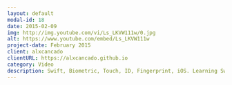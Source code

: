 ```yaml
---
layout: default
modal-id: 18
date: 2015-02-09
img: http://img.youtube.com/vi/Ls_LKVW111w/0.jpg
alt: https://www.youtube.com/embed/Ls_LKVW111w
project-date: February 2015
client: alxcancado
clientURL: https://alxcancado.github.io
category: Video
description: Swift, Biometric, Touch, ID, Fingerprint, iOS. Learning Swift and testing the Touch ID API.
---
```

